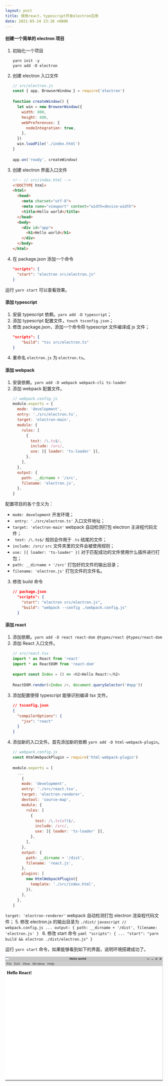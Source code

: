 ```yaml
---
layout: post
title: 使用react，typescript开发electron应用
date: 2021-05-24 23:10 +0800
---
```


#### 创建一个简单的 electron 项目
1. 初始化一个项目
    ``` shell
    yarn init -y
    yarn add -D electron
    ```
2. 创建 electron 入口文件

    ```javascript
    // src/electron.js
    const { app, BrowserWindow } = require('electron')

    function createWindow() {
      let win = new BrowserWindow({
        width: 800,
        height: 600,
        webPreferences: {
          nodeIntegration: true,
        },
      })
      win.loadFile('./index.html')
    }

    app.on('ready', createWindow)
    ```
3. 创建 electron 界面入口文件

    ``` html
    <!-- // src/index.html -->
    <!DOCTYPE html>
    <html>
      <head>
        <meta charset="utf-8">
        <meta name="viewport" content="width=device-width">
        <title>Hello world</title>
      </head>
      <body>
        <div id="app">
          <h1>Hello world</h1>
        </div>
      </body>
    </html>
    ```
4. 在 package.json 添加一个命令
    ```json
    "scripts": {
      "start": "electron src/electron.js"
    }
    ```
运行 `yarn start` 可以查看效果。

#### 添加 typescript
1. 安装 typescript 依赖。`yarn add -D typescript`；
2. 添加 typescript 配置文件，`touch tsconfig.json`；
3. 修改 package.json，添加一个命令将 typescript 文件编译成 js 文件；
    ```json
    "scripts": {
        "build": "tsc src/electron.ts"
    }
    ```
4. 重命名 `electron.js` 为 `electron.ts`。

#### 添加 webpack
1. 安装依赖。`yarn add -D webpack webpack-cli ts-loader`
2. 添加 webpack 配置文件。
    ``` javascript
    // webpack.config.js
    module.exports = {
      mode: 'development',
      entry: './src/electron.ts',
      target: 'electron-main',
      module: {
        rules: [
          {
            test: /\.ts$/,
            include: /src/,
            use: [{ loader: 'ts-loader' }],
          },
        ],
      },
      output: {
        path: __dirname + '/src',
        filename: 'electron.js',
      },
    }
    ```
配置项目的各个含义为：
* `mode: development` 开发环境；
* ` entry: './src/electron.ts'` 入口文件地址；
* `target: 'electron-main'` webpack 自动检测打包 electron 主进程代码文件；
* ` test: /\.ts$/` 规则会作用于 `.ts` 结尾的文件；
* `include: /src/` `src` 文件夹里的文件会被使用规则；
* `use: [{ loader: 'ts-loader' }]` 对于匹配成功的文件使用什么插件进行打包；
* `path: __dirname + '/src'` 打包好的文件的输出目录；
* `filename: 'electron.js'` 打包文件的文件名。
3. 修改 build 命令
    ```json
    // package.json
      "scripts": {
        "start": "electron src/electron.js",
        "build": "webpack --config ./webpack.config.js"
      }
    ```

#### 添加 react
1. 添加依赖。`yarn add -D react react-dom @types/react @types/react-dom`
2. 添加 React 入口文件。
    ```javascript
    // src/react.tsx
    import * as React from 'react'
    import * as ReactDOM from 'react-dom'

    export const Index = () => <h2>Hello React!</h2>

    ReactDOM.render(<Index />, document.querySelector('#app'))
    ```
3. 添加配置使得 typescript 能够识别编译 tsx 文件。
    ```json
    // tsconfig.json
    {
      "compilerOptions": {
        "jsx": "react"
      }
    }
    ```
4. 添加新的入口文件。首先添加新的依赖 `yarn add -D html-webpack-plugin`。
    ```javascript
    // webpack.config.js
    const HtmlWebpackPlugin = require('html-webpack-plugin')

    module.exports = [
      ...
        {
        mode: 'development',
        entry: './src/react.tsx',
        target: 'electron-renderer',
        devtool: 'source-map',
        module: {
          rules: [
            {
              test: /\.ts(x?)$/,
              include: /src/,
              use: [{ loader: 'ts-loader' }],
            },
          ],
        },
        output: {
          path: __dirname + '/dist',
          filename: 'react.js',
        },
        plugins: [
          new HtmlWebpackPlugin({
            template: './src/index.html',
          }),
        ],
      },
    ]
    ```
`target: 'electron-renderer'` webpack 自动检测打包 electron 渲染程代码文件；
5. 修改 electron.js 的输出目录为 `./dist/`
    ```javascript
    // webpack.config.js
    ...
      output: {
        path: __dirname + '/dist',
        filename: 'electron.js'
      }
    ```
6. 修改 start 命令
    ```yaml
    "scripts": {
      ...
      "start": "yarn build && electron ./dist/electron.js"
    }
    ```

运行 `yarn start` 命令，如果能够看到如下的界面，说明环境搭建成功了。

![final-electron-app-by-react-and-typescript.png](/images/final-electron-app-by-react-and-typescript.png)
